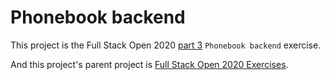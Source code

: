 # Phonebook backend

This project is the Full Stack Open 2020 [part 3](https://fullstackopen.com/en/part3/) `Phonebook backend` exercise.

And this project's parent project is [Full Stack Open 2020 Exercises](https://github.com/Zeroto521/Full-Stack-Open-2020-Exercises).
